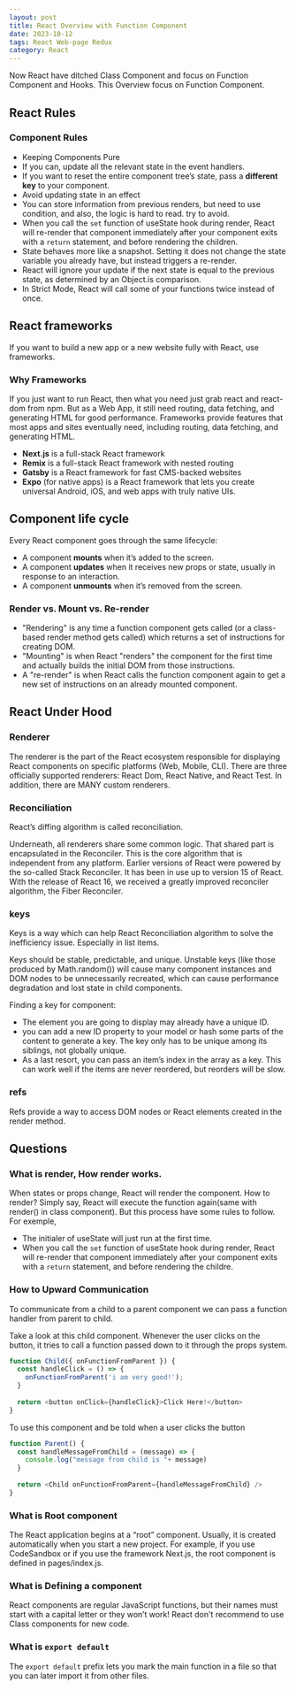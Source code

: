 ```yaml
---
layout: post
title: React Overview with Function Component
date: 2023-10-12
tags: React Web-page Redux
category: React
---
```


Now React have ditched Class Component and focus on Function Component and Hooks. 
This Overview focus on Function Component. 

## React Rules

### Component Rules

- Keeping Components Pure
- If you can, update all the relevant state in the event handlers.
- If you want to reset the entire component tree’s state, pass a **different key** to your component.
- Avoid updating state in an effect
- You can store information from previous renders, but need to use condition, and also, the logic is hard to read. try to avoid.
- When you call the `set` function of useState hook during render, React will re-render that component immediately after your component exits with a `return` statement, and before rendering the children. 
- State behaves more like a snapshot. Setting it does not change the state variable you already have, but instead triggers a re-render.
- React will ignore your update if the next state is equal to the previous state, as determined by an Object.is comparison. 
- In Strict Mode, React will call some of your functions twice instead of once.


## React frameworks
If you want to build a new app or a new website fully with React, use frameworks. 

### Why Frameworks
If you just want to run React, then what you need just grab react and react-dom from npm. 
But as a Web App, it still need routing, data fetching, and generating HTML for good performance.
Frameworks provide features that most apps and sites eventually need, including routing, data fetching, and generating HTML.

- **Next.js** is a full-stack React framework
- **Remix** is a full-stack React framework with nested routing
- **Gatsby** is a React framework for fast CMS-backed websites
- **Expo** (for native apps) is a React framework that lets you create universal Android, iOS, and web apps with truly native UIs. 

## Component life cycle
Every React component goes through the same lifecycle:

- A component **mounts** when it’s added to the screen.
- A component **updates** when it receives new props or state, usually in response to an interaction.
- A component **unmounts** when it’s removed from the screen.

### Render vs. Mount vs. Re-render

- "Rendering" is any time a function component gets called (or a class-based render method gets called) which returns a set of instructions for creating DOM.
- "Mounting" is when React "renders" the component for the first time and actually builds the initial DOM from those instructions.
- A "re-render" is when React calls the function component again to get a new set of instructions on an already mounted component.

## React Under Hood

### Renderer
The renderer is the part of the React ecosystem responsible for displaying React components on specific platforms (Web, Mobile, CLI).
There are three officially supported renderers: React Dom, React Native, and React Test.
In addition, there are MANY custom renderers. 

### Reconciliation
React’s diffing algorithm is called reconciliation.

Underneath, all renderers share some common logic. That shared part is encapsulated in the Reconciler. This is the core algorithm that is independent from any platform.
Earlier versions of React were powered by the so-called Stack Reconciler. It has been in use up to version 15 of React. With the release of React 16, we received a greatly improved reconciler algorithm, the Fiber Reconciler.

### keys
Keys is a way which can help React Reconciliation algorithm to solve the inefficiency issue. Especially in list items.

Keys should be stable, predictable, and unique. Unstable keys (like those produced by Math.random()) will cause many component instances and DOM nodes to be unnecessarily recreated, which can cause performance degradation and lost state in child components.

Finding a key for component:
- The element you are going to display may already have a unique ID.
- you can add a new ID property to your model or hash some parts of the content to generate a key. The key only has to be unique among its siblings, not globally unique.
- As a last resort, you can pass an item’s index in the array as a key. This can work well if the items are never reordered, but reorders will be slow.

### refs
Refs provide a way to access DOM nodes or React elements created in the render method.

## Questions

### What is render, How render works.

When states or props change, React will render the component. How to render? Simply say, React will execute the function again(same with render() in class component). But this process have some rules to follow.
For exemple, 
- The initialer of useState will just run at the first time.
- When you call the `set` function of useState hook during render, React will re-render that component immediately after your component exits with a `return` statement, and before rendering the childre.

### How to Upward Communication
To communicate from a child to a parent component we can pass a function handler from parent to child.

Take a look at this child component.  Whenever the user clicks on the button, it tries to call a function passed down to it through the props system.
```js
function Child({ onFunctionFromParent }) {
  const handleClick = () => {
    onFunctionFromParent('i am very good!');
  }
 
  return <button onClick={handleClick}>Click Here!</button>
}
```
To use this component and be told when a user clicks the button
```js
function Parent() {
  const handleMessageFromChild = (message) => {
    console.log("message from child is "+ message)
  }
 
  return <Child onFunctionFromParent={handleMessageFromChild} />
}
```

### What is Root component
The React application begins at a “root” component. Usually, it is created automatically when you start a new project. For example, if you use CodeSandbox or if you use the framework Next.js, the root component is defined in pages/index.js.

### What is Defining a component
React components are regular JavaScript functions, but their names must start with a capital letter or they won’t work!
React don't recommend to use Class components for new code.

### What is `export default`
The `export default` prefix lets you mark the main function in a file so that you can later import it from other files. 